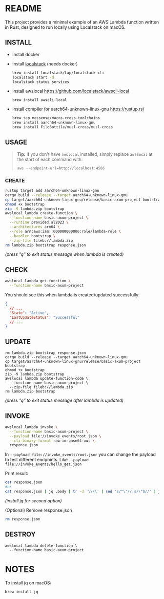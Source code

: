 # README

This project provides a minimal example of an AWS Lambda function written in Rust, designed to run locally using Localstack on macOS.

## INSTALL

- Install docker

- Install [localstack](https://www.localstack.cloud) (needs docker)

  ```sh
  brew install localstack/tap/localstack-cli
  localstack start -d
  localstack status services
  ```

- Install awslocal
  https://github.com/localstack/awscli-local

  ```
  brew install awscli-local
  ```

- Install compiler for aarch64-unknown-linux-gnu
  https://rustup.rs/
  ```sh
  brew tap messense/macos-cross-toolchains
  brew install aarch64-unknown-linux-gnu
  brew install FiloSottile/musl-cross/musl-cross
  ```

## USAGE

> **Tip:** If you don't have `awslocal` installed, simply replace `awslocal` at the start of each command with:
>
> ```
> aws --endpoint-url=http://localhost:4566
> ```

### CREATE

```sh
rustup target add aarch64-unknown-linux-gnu
cargo build --release --target aarch64-unknown-linux-gnu
cp target/aarch64-unknown-linux-gnu/release/basic-axum-project bootstrap
chmod +x bootstrap
zip -9 lambda.zip bootstrap
awslocal lambda create-function \
  --function-name basic-axum-project \
  --runtime provided.al2023 \
  --architectures arm64 \
  --role arn:aws:iam::000000000000:role/lambda-role \
  --handler bootstrap \
  --zip-file fileb://lambda.zip
rm lambda.zip bootstrap response.json
```

_(press "q" to exit status message when lambda is created)_

## CHECK

```sh
awslocal lambda get-function \
  --function-name basic-axum-project
```

You should see this when lambda is created/updated successfully:

```json
{
  // ...
  "State": "Active",
  "LastUpdateStatus": "Successful"
  // ...
}
```

## UPDATE

```
rm lambda.zip bootstrap response.json
cargo build --release --target aarch64-unknown-linux-gnu
cp target/aarch64-unknown-linux-gnu/release/basic-axum-project bootstrap
chmod +x bootstrap
zip -9 lambda.zip bootstrap
awslocal lambda update-function-code \
  --function-name basic-axum-project \
  --zip-file fileb://lambda.zip
rm lambda.zip bootstrap
```

_(press "q" to exit status message after lambda is updated)_

## INVOKE

```sh
awslocal lambda invoke \
  --function-name basic-axum-project \
  --payload file://invoke_events/root.json \
  --cli-binary-format raw-in-base64-out \
  response.json
```

In `--payload file://invoke_events/root.json` you can change the payload to test different endpoints. Like `--payload file://invoke_events/hello_get.json`

Print result:

```sh
cat response.json
#or
cat response.json | jq .body | tr -d '\\\\' | sed 's/^\"//;s/\"$//' | jq
```

_(install jq for second option)_

(Optional) Remove response.json

```sh
rm response.json
```

## DESTROY

```
awslocal lambda delete-function \
  --function-name basic-axum-project
```

# NOTES

To install jq on macOS:

```sh
brew install jq
```
